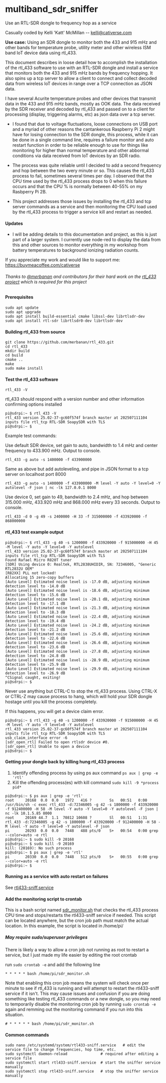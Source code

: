 # multiband_sdr_sniffer
Use an RTL-SDR dongle to frequency hop as a service

Casually coded by Kelli 'Katt' McMillan -- kelli@cativerse.com

**Use case:** Using an SDR dongle to monitor both the 433 and 915 mHz 
and other bands for temperature probe, utility meter and other 
wireless ISM band IoT device data using rtl_433.

This document describes in loose detail how to accomplish the 
installation of the rtl_433 software to use with an RTL-SDR dongle
and install a service that monitors both the 433 and 915 mHz
bands by frequency hopping.  It also spins up a tcp server to allow
a client to connect and collect decoded data from wireless IoT devices
in range over a TCP connection as JSON data. 

I have several Acurite temperature probes and other devices that 
transmit data in the 433 and 915 mHz bands, mostly as OOK data. 
The data received by the SDR receiver and decoded by rtl_433 
and passed on to a client for processing (display, triggering alarms, etc) 
as json data over a tcp server.

- I found that due to voltage fluctuations, loose connections on USB port and
a myriad of other reasons the cantankerous Raspberry Pi 2 might have for
losing connection to the SDR dongle, this process, while it can be done in 
a single command line, requires a failure monitor and auto restart function 
in order to be reliable enough to use for things like monitoring for higher than
normal temperature and other abbormal conditions via data received from IoT devices
by an SDR radio. 

- The process was quite reliable until I decided to add a second frequency and hop between
the two every minute or so. This causes the rtl_433 process to fail, sometimes several times
per day. I observed that the CPU time used by the rtl_433 process drops to 0 when this failure occurs
and that the CPU % is normally between 40-55% on my Rasbperry Pi 2B.

- This project addresses those issues by installing the rtl_433 and tcp server commands as
a service and then monitoring the CPU load used by the rtl_433 process to trigger a service
kill and restart as needed.

#### Updates
- I will be adding details to this documentation and project, as this is just
part of a larger system. I currently use node-red to display the data from
this and other sources to monitor everything in my workshop from
battery temperatures to background ionizing radiation counts. 

If you appreciate my work and would like to support me: https://buymeacoffee.com/cativerse


###### Thanks to [@merbanan](https://github.com/merbanan) and contributors for their hard work on the [rtl_433 project](https://github.com/merbanan/rtl_433.git) which is required for this project


#### Prerequisites
```
sudo apt update
sudo apt upgrade
sudo apt install build-essential cmake libssl-dev librtlsdr-dev 
sudo apt install rtl-sdr librtlsdr0-dev librtlsdr-dev
```



#### Building rtl_433 from source
```
git clone https://github.com/merbanan/rtl_433.git
cd rtl_433
mkdir build
cd build
cmake ..
make
sudo make install
```

#### Test the rtl_433 software

`rtl_433 -V`

rtl_433 should respond with a version number and other information confirming options installed

```
pi@sdrpi:~ $ rtl_433 -V
rtl_433 version 25.02-37-gc60f574f branch master at 202507111104 inputs file rtl_tcp RTL-SDR SoapySDR with TLS
pi@sdrpi:~ $
```

Example test commands:

Use default SDR device, set gain to auto, bandwidth to 1.4 mHz and center frequency to 433.900 mHz. Output to console.

`rtl_433 -g auto -s 1400000 -f 433900000` 

Same as above but add autoleveling, and pipe in JSON format to a tcp server on localhost port 8000

`rtl_433 -g auto -s 1400000 -f 433900000 -M level -Y auto -Y level=0 -Y autolevel -F json | nc -lk 127.0.0.1 8000`

Use device 0, set gain to 49, bandwidth to 2.4 mHz, and hop between 315.000 mHz, 433.920 mHz and 868.000 mHz every 33 seconds. Output to console.

```rtl_433 -d 0 -g 49 -s 2400000 -H 33 -f 315000000 -f 433920000 -f 868000000``` 

#### rtl_433 test example output

```
pi@sdrpi:~ $ rtl_433 -g 40 -s 1200000 -f 433920000 -f 915000000 -H 45 -M level -Y auto -Y level=0 -Y autolevel
rtl_433 version 25.02-37-gc60f574f branch master at 202507111104 inputs file rtl_tcp RTL-SDR SoapySDR with TLS
Found Rafael Micro R820T tuner
[SDR] Using device 0: Realtek, RTL2838UHIDIR, SN: 72346005, "Generic RTL2832U OEM"
[R82XX] PLL not locked!
Allocating 15 zero-copy buffers
[Auto Level] Estimated noise level is -17.0 dB, adjusting minimum detection level to -14.0 dB
[Auto Level] Estimated noise level is -18.6 dB, adjusting minimum detection level to -15.6 dB
[Auto Level] Estimated noise level is -20.1 dB, adjusting minimum detection level to -17.1 dB
[Auto Level] Estimated noise level is -21.3 dB, adjusting minimum detection level to -18.3 dB
[Auto Level] Estimated noise level is -22.4 dB, adjusting minimum detection level to -19.4 dB
[Auto Level] Estimated noise level is -24.2 dB, adjusting minimum detection level to -21.2 dB
[Auto Level] Estimated noise level is -25.6 dB, adjusting minimum detection level to -22.6 dB
[Auto Level] Estimated noise level is -26.6 dB, adjusting minimum detection level to -23.6 dB
[Auto Level] Estimated noise level is -27.8 dB, adjusting minimum detection level to -24.8 dB
[Auto Level] Estimated noise level is -28.9 dB, adjusting minimum detection level to -25.9 dB
[Auto Level] Estimated noise level is -29.9 dB, adjusting minimum detection level to -26.9 dB
^CSignal caught, exiting!
pi@sdrpi:~ $ 
```
Never use anything but CTRL-C to stop the rtl_433 process. Using CTRL-X or CTRL-Z may cause process to hang, which will
hold your SDR dongle hostage until you kill the process completely.

If this happens, you will get a device claim error.

```
pi@sdrpi:~ $ rtl_433 -g 40 -s 1200000 -f 433920000 -f 915000000 -H 45 -M level -Y auto -Y level=0 -Y autolevel
rtl_433 version 25.02-37-gc60f574f branch master at 202507111104 inputs file rtl_tcp RTL-SDR SoapySDR with TLS
usb_claim_interface error -6
[sdr_open_rtl] Failed to open rtlsdr device #0.
[sdr_open_rtl] Unable to open a device
pi@sdrpi:~ $ 
```

#### Getting your dongle back by killing hung rtl_433 process

1. Identify offending process by using ps aux command `ps aux | grep -e 'rtl'`
2. Kill the offending process(es) with kill command `sudo kill -9 *process pid*`


```
pi@sdrpi:~ $ ps aux | grep -e 'rtl'
root     20168  0.0  0.0   1972   416 ?        Ss   00:51   0:00 /usr/bin/sh -c exec rtl_433 -d:72346005 -g 42 -s 1800000 -f 433920000 -f 912400000 -H 58 -M level -Y auto -Y level=0 -Y autolevel -F json | nc -lk 10.1.5.85 8000
root     20169 44.7  1.1  70812 10608 ?        Sl   00:51   1:31 rtl_433 -d:72346005 -g 42 -s 1800000 -f 433920000 -f 912400000 -H 58 -M level -Y auto -Y level=0 -Y autolevel -F json
pi       20293  0.0  0.0   7448   488 pts/0    S+   00:54   0:00 grep --color=auto -e rtl
pi@sdrpi:~ $ sudo kill -9 20168
pi@sdrpi:~ $ sudo kill -9 20169
kill: (20169): No such process
pi@sdrpi:~ $ ps aux | grep -e 'rtl'
pi       20330  0.0  0.0   7448   512 pts/0    S+   00:55   0:00 grep --color=auto -e rtl
pi@sdrpi:~ $ 
```


#### Running as a service with auto restart on failures

See [rtl433-sniff.service](https://github.com/kellimac/multiband_sdr_sniffer/blob/2ad2799d3eb7c22a944593eb7e1c75a818bbe041/rtl433-sniff.service)


#### Add the monitoring script to crontab
This is a bash script named [sdr_monitor.sh](https://github.com/kellimac/multiband_sdr_sniffer/blob/3b59022a01c10568a71f932a8a668da4752e07e2/sdr_monitor.sh) that checks the rtl_433 process CPU time and stops/restarts the rtl433-sniff service if needed.
This script can be located anywhere, but the cron job path must match the actual location.
In this example, the script is located in /home/pi/ 


##### May require sudo/superuser privileges
There is likely a way to allow a cron job not running as root to restart a service, but I just made my life easier by editing the root crontab

run ```sudo crontab -e``` and add the following line

`* * * * * bash /home/pi/sdr_monitor.sh`


Note that enabling this cron job means the system will check once per minute to see if rtl_433 is running and will attempt to restart the rtl433-sniff service
if it isn't. This may cause issues and confusion if you are doing something like testing rtl_433 commands or a new dongle, so you may need to temporarily 
disable the monitoring cron job by running `sudo crontab -e` again and remming out the monitoring command if you run into this situation.

`# * * * * * bash /home/pi/sdr_monitor.sh`


#### Common commands
```
sudo nano /etc/systemd/system/rtl433-sniff.service   # edit the service file to change frequencies, hop time, etc.
sudo systemctl daemon-reload               # required after editing a service file
sudo systemctl start rtl433-sniff.service  # start the sniffer service manually
sudo systemctl stop rtl433-sniff.service   # stop the sniffer service manually
```


